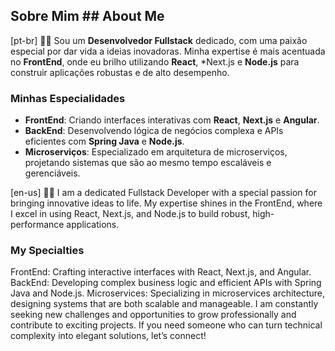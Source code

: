 ## Sobre Mim ## About Me

[pt-br]
👨‍💻 Sou um **Desenvolvedor Fullstack** dedicado, com uma paixão especial por dar vida a ideias inovadoras. Minha expertise é mais acentuada no **FrontEnd**, onde eu brilho utilizando **React**, *Next.js e **Node.js** para construir aplicações robustas e de alto desempenho.

### Minhas Especialidades

- **FrontEnd**: Criando interfaces interativas com **React**, **Next.js** e **Angular**.
- **BackEnd**: Desenvolvendo lógica de negócios complexa e APIs eficientes com **Spring Java** e **Node.js**.
- **Microserviços**: Especializado em arquitetura de microserviços, projetando sistemas que são ao mesmo tempo escaláveis e gerenciáveis.

[en-us]
👨‍💻 I am a dedicated Fullstack Developer with a special passion for bringing innovative ideas to life. My expertise shines in the FrontEnd, where I excel in using React, Next.js, and Node.js to build robust, high-performance applications.

### My Specialties

FrontEnd: Crafting interactive interfaces with React, Next.js, and Angular.
BackEnd: Developing complex business logic and efficient APIs with Spring Java and Node.js.
Microservices: Specializing in microservices architecture, designing systems that are both scalable and manageable.
I am constantly seeking new challenges and opportunities to grow professionally and contribute to exciting projects. If you need someone who can turn technical complexity into elegant solutions, let’s connect!
